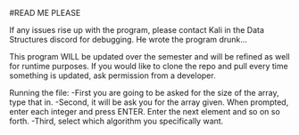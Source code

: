 #READ ME PLEASE

If any issues rise up with the program, please contact Kali in the Data Structures discord for debugging. He wrote the program drunk...


This program WILL be updated over the semester and will be refined as well for runtime purposes. If you would like to clone the repo and pull every time something is updated, ask permission from a developer.

Running the file:
    -First you are going to be asked for the size of the array, type that in.
    -Second, it will be ask you for the array given. When prompted, enter each integer and press ENTER. Enter the next element and so on so forth.
    -Third, select which algorithm you specifically want.